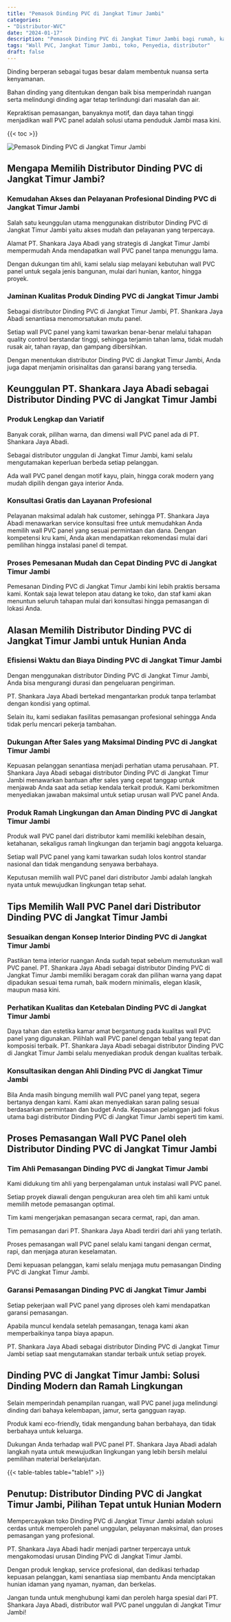 ```yaml
---
title: "Pemasok Dinding PVC di Jangkat Timur Jambi"
categories: 
- "Distributor-WVC"
date: "2024-01-17"
description: "Pemasok Dinding PVC di Jangkat Timur Jambi bagi rumah, kantor, dan toko. Panel unggulan, variasi motif, warna elegan, beserta jasa penempatan dikerjakan oleh teknisi ahli dan jaminan resmi!|Jasa penjualan Dinding PVC di Jangkat Timur Jambi bagi kebutuhan rumah, office, atau ritel, beserta material unggulan dan penempatan oleh tenaga ahli profesional dan garansi resmi.|Pilihan Dinding PVC di Jangkat Timur Jambi yang terbukti bagi rumah, perkantoran, dan ritel, dengan produk terbaik dan penempatan oleh tim ahli dan jaminan resmi.|Penyediaan Dinding PVC di Jangkat Timur Jambi untuk rumah, perkantoran, serta toko, dengan panel unggulan dan penempatan ditangani oleh teknisi profesional, disertai beserta jaminan resmi.}"
tags: "Wall PVC, Jangkat Timur Jambi, toko, Penyedia, distributor"
draft: false
---
```


Dinding berperan sebagai tugas besar dalam membentuk nuansa serta kenyamanan.

Bahan dinding yang ditentukan dengan baik bisa memperindah ruangan serta melindungi dinding agar tetap terlindungi dari masalah dan air.

Kepraktisan pemasangan, banyaknya motif, dan daya tahan tinggi menjadikan wall PVC panel adalah solusi utama penduduk Jambi masa kini.

{{< toc >}}

![Pemasok Dinding PVC di Jangkat Timur Jambi](/images/Distributor-WVC/Pemasok-Dinding-PVC-di-Jangkat-Timur-Jambi.png)


## Mengapa Memilih Distributor Dinding PVC di Jangkat Timur Jambi?

### Kemudahan Akses dan Pelayanan Profesional Dinding PVC di Jangkat Timur Jambi

Salah satu keunggulan utama menggunakan distributor Dinding PVC di Jangkat Timur Jambi yaitu akses mudah dan pelayanan yang terpercaya.

Alamat PT. Shankara Jaya Abadi yang strategis di Jangkat Timur Jambi mempermudah Anda mendapatkan wall PVC panel tanpa menunggu lama.

Dengan dukungan tim ahli, kami selalu siap melayani kebutuhan wall PVC panel untuk segala jenis bangunan, mulai dari hunian, kantor, hingga proyek.

### Jaminan Kualitas Produk Dinding PVC di Jangkat Timur Jambi

Sebagai distributor Dinding PVC di Jangkat Timur Jambi, PT. Shankara Jaya Abadi senantiasa menomorsatukan mutu panel.

Setiap wall PVC panel yang kami tawarkan benar-benar melalui tahapan quality control berstandar tinggi, sehingga terjamin tahan lama, tidak mudah rusak air, tahan rayap, dan gampang dibersihkan.

Dengan menentukan distributor Dinding PVC di Jangkat Timur Jambi, Anda juga dapat menjamin orisinalitas dan garansi barang yang tersedia.

## Keunggulan PT. Shankara Jaya Abadi sebagai Distributor Dinding PVC di Jangkat Timur Jambi

### Produk Lengkap dan Variatif

Banyak corak, pilihan warna, dan dimensi wall PVC panel ada di PT. Shankara Jaya Abadi.

Sebagai distributor unggulan di Jangkat Timur Jambi, kami selalu mengutamakan keperluan berbeda setiap pelanggan.

Ada wall PVC panel dengan motif kayu, plain, hingga corak modern yang mudah dipilih dengan gaya interior Anda.

### Konsultasi Gratis dan Layanan Profesional

Pelayanan maksimal adalah hak customer, sehingga PT. Shankara Jaya Abadi menawarkan service konsultasi free untuk memudahkan Anda memilih wall PVC panel yang sesuai permintaan dan dana. Dengan kompetensi kru kami, Anda akan mendapatkan rekomendasi mulai dari pemilihan hingga instalasi panel di tempat.

### Proses Pemesanan Mudah dan Cepat Dinding PVC di Jangkat Timur Jambi

Pemesanan Dinding PVC di Jangkat Timur Jambi kini lebih praktis bersama kami. Kontak saja lewat telepon atau datang ke toko, dan staf kami akan menuntun seluruh tahapan mulai dari konsultasi hingga pemasangan di lokasi Anda.

## Alasan Memilih Distributor Dinding PVC di Jangkat Timur Jambi untuk Hunian Anda

### Efisiensi Waktu dan Biaya Dinding PVC di Jangkat Timur Jambi

Dengan menggunakan distributor Dinding PVC di Jangkat Timur Jambi, Anda bisa mengurangi durasi dan pengeluaran pengiriman.

PT. Shankara Jaya Abadi bertekad mengantarkan produk tanpa terlambat dengan kondisi yang optimal.

Selain itu, kami sediakan fasilitas pemasangan profesional sehingga Anda tidak perlu mencari pekerja tambahan.

### Dukungan After Sales yang Maksimal Dinding PVC di Jangkat Timur Jambi

Kepuasan pelanggan senantiasa menjadi perhatian utama perusahaan. PT. Shankara Jaya Abadi sebagai distributor Dinding PVC di Jangkat Timur Jambi menawarkan bantuan after sales yang cepat tanggap untuk menjawab Anda saat ada setiap kendala terkait produk. Kami berkomitmen menyediakan jawaban maksimal untuk setiap urusan wall PVC panel Anda.

### Produk Ramah Lingkungan dan Aman Dinding PVC di Jangkat Timur Jambi

Produk wall PVC panel dari distributor kami memiliki kelebihan desain, ketahanan, sekaligus ramah lingkungan dan terjamin bagi anggota keluarga.

Setiap wall PVC panel yang kami tawarkan sudah lolos kontrol standar nasional dan tidak mengandung senyawa berbahaya.

Keputusan memilih wall PVC panel dari distributor Jambi adalah langkah nyata untuk mewujudkan lingkungan tetap sehat.

## Tips Memilih Wall PVC Panel dari Distributor Dinding PVC di Jangkat Timur Jambi

### Sesuaikan dengan Konsep Interior Dinding PVC di Jangkat Timur Jambi

Pastikan tema interior ruangan Anda sudah tepat sebelum memutuskan wall PVC panel. PT. Shankara Jaya Abadi sebagai distributor Dinding PVC di Jangkat Timur Jambi memiliki beragam corak dan pilihan warna yang dapat dipadukan sesuai tema rumah, baik modern minimalis, elegan klasik, maupun masa kini.

### Perhatikan Kualitas dan Ketebalan Dinding PVC di Jangkat Timur Jambi

Daya tahan dan estetika kamar amat bergantung pada kualitas wall PVC panel yang digunakan. Pilihlah wall PVC panel dengan tebal yang tepat dan komposisi terbaik. PT. Shankara Jaya Abadi sebagai distributor Dinding PVC di Jangkat Timur Jambi selalu menyediakan produk dengan kualitas terbaik.

### Konsultasikan dengan Ahli Dinding PVC di Jangkat Timur Jambi

Bila Anda masih bingung memilih wall PVC panel yang tepat, segera bertanya dengan kami. Kami akan menyediakan saran paling sesuai berdasarkan permintaan dan budget Anda. Kepuasan pelanggan jadi fokus utama bagi distributor Dinding PVC di Jangkat Timur Jambi seperti tim kami.

## Proses Pemasangan Wall PVC Panel oleh Distributor Dinding PVC di Jangkat Timur Jambi

### Tim Ahli Pemasangan Dinding PVC di Jangkat Timur Jambi

Kami didukung tim ahli yang berpengalaman untuk instalasi wall PVC panel.

Setiap proyek diawali dengan pengukuran area oleh tim ahli kami untuk memilih metode pemasangan optimal.

Tim kami mengerjakan pemasangan secara cermat, rapi, dan aman.

Tim pemasangan dari PT. Shankara Jaya Abadi terdiri dari ahli yang terlatih.

Proses pemasangan wall PVC panel selalu kami tangani dengan cermat, rapi, dan menjaga aturan keselamatan.

Demi kepuasan pelanggan, kami selalu menjaga mutu pemasangan Dinding PVC di Jangkat Timur Jambi.

### Garansi Pemasangan Dinding PVC di Jangkat Timur Jambi

Setiap pekerjaan wall PVC panel yang diproses oleh kami mendapatkan garansi pemasangan.

Apabila muncul kendala setelah pemasangan, tenaga kami akan memperbaikinya tanpa biaya apapun.

PT. Shankara Jaya Abadi sebagai distributor Dinding PVC di Jangkat Timur Jambi setiap saat mengutamakan standar terbaik untuk setiap proyek.

## Dinding PVC di Jangkat Timur Jambi: Solusi Dinding Modern dan Ramah Lingkungan

Selain memperindah penampilan ruangan, wall PVC panel juga melindungi dinding dari bahaya kelembapan, jamur, serta gangguan rayap.

Produk kami eco-friendly, tidak mengandung bahan berbahaya, dan tidak berbahaya untuk keluarga.

Dukungan Anda terhadap wall PVC panel PT. Shankara Jaya Abadi adalah langkah nyata untuk mewujudkan lingkungan yang lebih bersih melalui pemilihan material berkelanjutan.

{{< table-tables table="table1" >}}

## Penutup: Distributor Dinding PVC di Jangkat Timur Jambi, Pilihan Tepat untuk Hunian Modern

Mempercayakan toko Dinding PVC di Jangkat Timur Jambi adalah solusi cerdas untuk memperoleh panel unggulan, pelayanan maksimal, dan proses pemasangan yang profesional.

PT. Shankara Jaya Abadi hadir menjadi partner terpercaya untuk mengakomodasi urusan Dinding PVC di Jangkat Timur Jambi.

Dengan produk lengkap, service profesional, dan dedikasi terhadap kepuasan pelanggan, kami senantiasa siap membantu Anda menciptakan hunian idaman yang nyaman, nyaman, dan berkelas.

Jangan tunda untuk menghubungi kami dan peroleh harga spesial dari PT. Shankara Jaya Abadi, distributor wall PVC panel unggulan di Jangkat Timur Jambi!